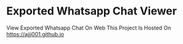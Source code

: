 # Exported Whatsapp Chat Viewer
 View Exported Whatsapp Chat On Web
 This Project Is Hosted On https://ajjj001.github.io 
